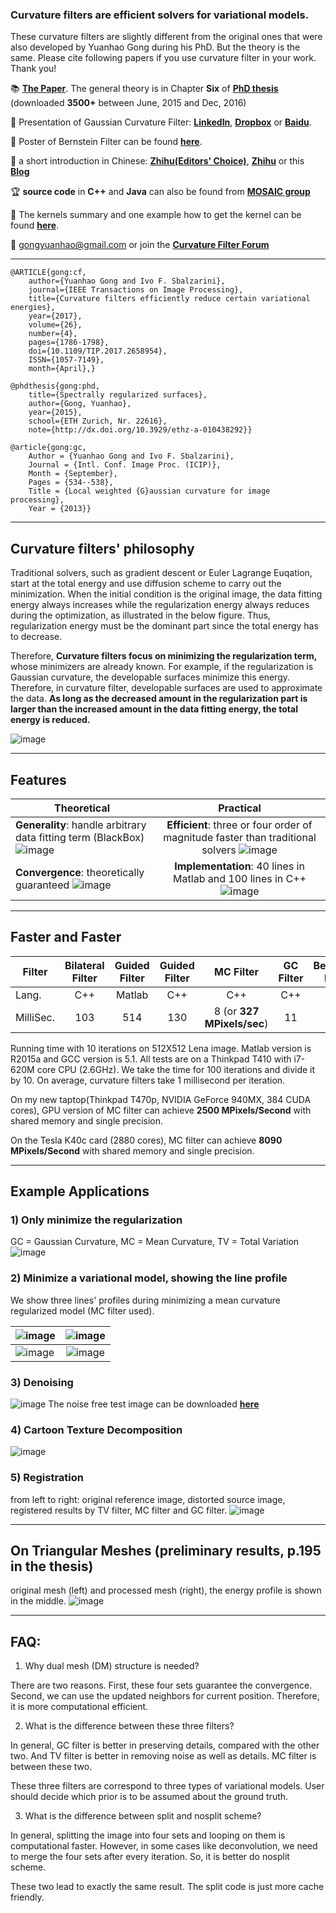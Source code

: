 ### Curvature filters are efficient solvers for variational models.
These curvature filters are slightly different from the original ones that were also developed by Yuanhao Gong during his PhD. But the theory is the same. Please cite following papers if you use curvature filter in your work. Thank you!

:books: **<a href="http://ieeexplore.ieee.org/stamp/stamp.jsp?arnumber=7835193" target="_blank">The Paper</a>**. The general theory is in Chapter **Six** of **<a href="http://e-collection.library.ethz.ch/eserv/eth:47737/eth-47737-02.pdf" target="_blank">PhD thesis</a>** (downloaded **3500+** between June, 2015 and Dec, 2016)

:closed_book: Presentation of Gaussian Curvature Filter: **<a href="http://www.slideshare.net/YuanhaoGong/a-fast-implicit-gaussian-curvature-filter" target=" blank">LinkedIn</a>**, **<a href="https://www.dropbox.com/s/ax73park0popi4x/GCFilter_small.pdf?dl=0" target="_blank">Dropbox</a>** or **<a href="https://pan.baidu.com/s/1geS2EXH" target="_blank">Baidu</a>**. 

:blue_book: Poster of Bernstein Filter can be found **[here](images/BernsteinFilter.pdf)**. 

:gift: a short introduction in Chinese: **<a href="https://zhuanlan.zhihu.com/p/22971865" target="_blank">Zhihu(Editors' Choice)</a>**, **<a href="http://www.zhihu.com/question/35499791" target="_blank">Zhihu</a>** or this **<a href="http://blog.csdn.net/jorg_zhao/article/details/51328966" target="_blank">Blog</a>**

:trophy: **source code** in **C++** and **Java** can also be found from **<a href="http://mosaic.mpi-cbg.de/?q=downloads/curvaturefilters" target="_blank">MOSAIC group</a>**

:bell: The kernels summary and one example how to get the kernel can be found **[here](images/CF_Kernels.pdf)**.

:e-mail: gongyuanhao@gmail.com or join the **<a href="https://groups.google.com/forum/?hl=en#!forum/curvaturefilter" target="_blank">Curvature Filter Forum</a>**
***
```text
@ARTICLE{gong:cf, 
    author={Yuanhao Gong and Ivo F. Sbalzarini}, 
    journal={IEEE Transactions on Image Processing}, 
    title={Curvature filters efficiently reduce certain variational energies}, 
    year={2017}, 
    volume={26}, 
    number={4}, 
    pages={1786-1798}, 
    doi={10.1109/TIP.2017.2658954}, 
    ISSN={1057-7149}, 
    month={April},}

@phdthesis{gong:phd, 
    title={Spectrally regularized surfaces}, 
    author={Gong, Yuanhao}, 
    year={2015}, 
    school={ETH Zurich, Nr. 22616},
    note={http://dx.doi.org/10.3929/ethz-a-010438292}}
	
@article{gong:gc,
    Author = {Yuanhao Gong and Ivo F. Sbalzarini},
    Journal = {Intl. Conf. Image Proc. (ICIP)},
    Month = {September},
    Pages = {534--538},
    Title = {Local weighted {G}aussian curvature for image processing},
    Year = {2013}}
```
***
## Curvature filters' philosophy 

Traditional solvers, such as gradient descent or Euler Lagrange Euqation, start at the total energy and use diffusion scheme to carry out the minimization. When the initial condition is the original image, the data fitting energy always increases while the regularization energy always reduces during the optimization, as illustrated in the below figure. Thus, regularization energy must be the dominant part since the total energy has to decrease. 

Therefore, **Curvature filters focus on minimizing the regularization term,** whose minimizers are already known. For example, if the regularization is Gaussian curvature, the developable surfaces minimize this energy. Therefore, in curvature filter, developable surfaces are used to approximate the data. **As long as the decreased amount in the regularization part is larger than the increased amount in the data fitting energy, the total energy is reduced.**

![image](images/phs.PNG)

***
## Features
| Theoretical  | Practical |
| ------------- |:-------------:|
| **Generality**: handle arbitrary data fitting term (BlackBox) ![ image ](images/box.png) | **Efficient**: three or four order of magnitude faster than traditional solvers ![ image ](images/fast.jpg) |
| **Convergence**: theoretically guaranteed ![ image ](images/theory.png) | **Implementation**: 40 lines in Matlab and 100 lines in C++ ![ image ](images/easy.png) |

***
## Faster and Faster 
| Filter       | Bilateral Filter | Guided Filter | Guided Filter | MC Filter | GC Filter | Bernstein Filter |
| ------------- |:-------------:|:-------------:|:-------------:|:-------------:|:-------------:|:-------------:|
| Lang.      | C++ | Matlab | C++ | C++ | C++| C++|
| MilliSec.      | 103 | 514 | 130 | 8 (or **327 MPixels/sec**) | 11| 7|

Running time with 10 iterations on 512X512 Lena image. Matlab version is R2015a and GCC version is 5.1. All tests are on a Thinkpad T410 with i7-620M core CPU (2.6GHz). We take the time for 100 iterations and divide it by 10. On average, curvature filters take 1 millisecond per iteration.

On my new taptop(Thinkpad T470p, NVIDIA GeForce 940MX, 384 CUDA cores), GPU version of MC filter can achieve **2500 MPixels/Second** with shared memory and single precision. 

On the Tesla K40c card (2880 cores), MC filter can achieve **8090 MPixels/Second** with shared memory and single precision. 

***
## Example Applications
### 1) Only minimize the regularization 
GC = Gaussian Curvature, MC = Mean Curvature, TV = Total Variation
![image](images/curvatureFilters.png)
### 2) Minimize a variational model, showing the line profile
We show three lines' profiles during minimizing a mean curvature regularized model (MC filter used). 

| ![ image](images/Lena_three_lines.png)      | ![image ](images/MC_line1_small.gif) |
| ------------- |:-------------:|
| ![image ](images/MC_line2_small.gif)      | ![image ](images/MC_line3_small.gif) |

### 3) Denoising
![image](images/denoise.PNG)
The noise free test image can be downloaded **[here](images/developable.png)**
### 4) Cartoon Texture Decomposition
![image](images/decomposition.png)
### 5) Registration
from left to right: original reference image, distorted source image, registered results by TV filter, MC filter and GC filter.
![image](images/lena_circ.png)
***
## On Triangular Meshes (preliminary results, p.195 in the thesis)
original mesh (left) and processed mesh (right), the energy profile is shown in the middle.
![image](images/GC_mesh.jpg)
***
## FAQ:
1) Why dual mesh (DM) structure is needed?

There are two reasons. First, these four sets guarantee the convergence. Second, 
we can use the updated neighbors for current position. Therefore, it is more computational efficient.

2) What is the difference between these three filters?

In general, GC filter is better in preserving details, compared with the other two. And
TV filter is better in removing noise as well as details. MC filter is between these two.

These three filters are correspond to three types of variational models. User should decide
which prior is to be assumed about the ground truth. 

3) What is the difference between split and nosplit scheme?

In general, splitting the image into four sets and looping on them is computational faster.
However, in some cases like deconvolution, we need to merge the four sets after every iteration.
So, it is better do nosplit scheme.

These two lead to exactly the same result. The split code is just more cache friendly.
